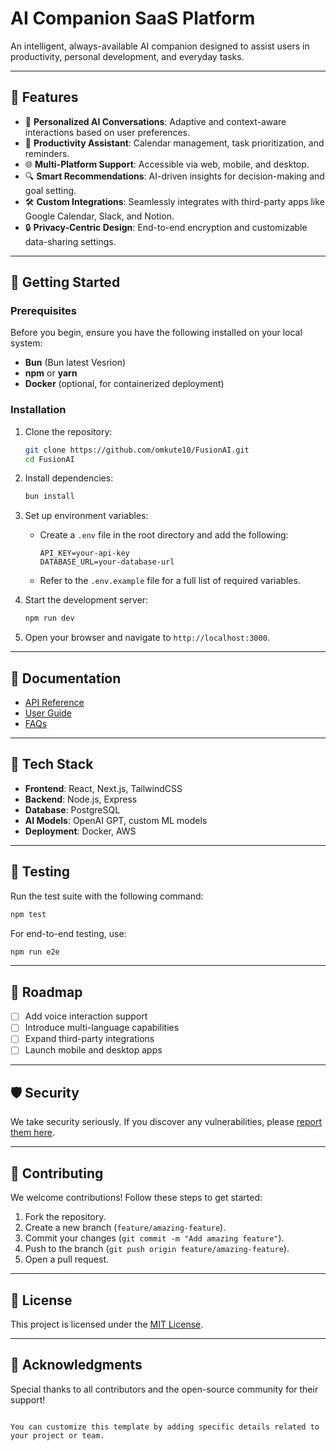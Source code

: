 # AI Companion SaaS Platform

An intelligent, always-available AI companion designed to assist users in productivity, personal development, and everyday tasks.

---

## 🌟 Features

- 🧠 **Personalized AI Conversations**: Adaptive and context-aware interactions based on user preferences.  
- 📅 **Productivity Assistant**: Calendar management, task prioritization, and reminders.  
- 🌐 **Multi-Platform Support**: Accessible via web, mobile, and desktop.  
- 🔍 **Smart Recommendations**: AI-driven insights for decision-making and goal setting.  
- 🛠️ **Custom Integrations**: Seamlessly integrates with third-party apps like Google Calendar, Slack, and Notion.  
- 🔒 **Privacy-Centric Design**: End-to-end encryption and customizable data-sharing settings.

---

## 🚀 Getting Started

### Prerequisites

Before you begin, ensure you have the following installed on your local system:

- **Bun** (Bun latest Vesrion)
- **npm** or **yarn**
- **Docker** (optional, for containerized deployment)

### Installation

1. Clone the repository:
   ```bash
   git clone https://github.com/omkute10/FusionAI.git
   cd FusionAI
   ```

2. Install dependencies:
   ```bash
   bun install
   ```

3. Set up environment variables:
   - Create a `.env` file in the root directory and add the following:
     ```
     API_KEY=your-api-key
     DATABASE_URL=your-database-url
     ```
   - Refer to the `.env.example` file for a full list of required variables.

4. Start the development server:
   ```bash
   npm run dev
   ```

5. Open your browser and navigate to `http://localhost:3000`.

---

## 📖 Documentation

- [API Reference](https://github.com/omkute10me/FusionAI/wiki/API-Reference)
- [User Guide](https://github.com/omkute10/FusionAI/wiki/User-Guide)
- [FAQs](https://github.com/omkute10/FusionAI/wiki/FAQs)

---

## 🔧 Tech Stack

- **Frontend**: React, Next.js, TailwindCSS  
- **Backend**: Node.js, Express  
- **Database**: PostgreSQL  
- **AI Models**: OpenAI GPT, custom ML models  
- **Deployment**: Docker, AWS  

---

## 🧪 Testing

Run the test suite with the following command:  
```bash
npm test
```

For end-to-end testing, use:  
```bash
npm run e2e
```

---

## 🎯 Roadmap

- [ ] Add voice interaction support  
- [ ] Introduce multi-language capabilities  
- [ ] Expand third-party integrations  
- [ ] Launch mobile and desktop apps  

---

## 🛡️ Security

We take security seriously. If you discover any vulnerabilities, please [report them here](https://github.com/omkute10/FusionAI/security).  

---

## 🤝 Contributing

We welcome contributions! Follow these steps to get started:

1. Fork the repository.  
2. Create a new branch (`feature/amazing-feature`).  
3. Commit your changes (`git commit -m "Add amazing feature"`).  
4. Push to the branch (`git push origin feature/amazing-feature`).  
5. Open a pull request.  

---

## 📝 License

This project is licensed under the [MIT License](LICENSE).  

---

## 🙌 Acknowledgments

Special thanks to all contributors and the open-source community for their support!  
```

You can customize this template by adding specific details related to your project or team.
